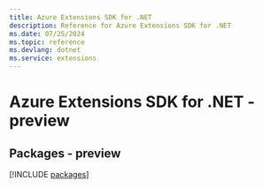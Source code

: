 ```yaml
---
title: Azure Extensions SDK for .NET
description: Reference for Azure Extensions SDK for .NET
ms.date: 07/25/2024
ms.topic: reference
ms.devlang: dotnet
ms.service: extensions
---
```

# Azure Extensions SDK for .NET - preview
## Packages - preview
[!INCLUDE [packages](extensions-index.md)]